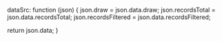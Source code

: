 dataSrc: function (json) {
  json.draw = json.data.draw;
  json.recordsTotal = json.data.recordsTotal;
  json.recordsFiltered = json.data.recordsFiltered;

  return json.data;
}